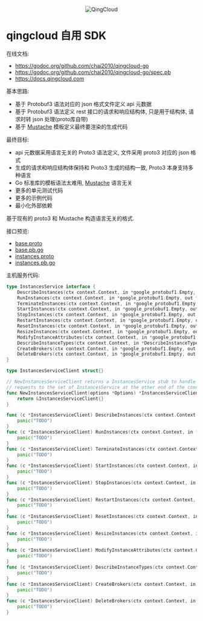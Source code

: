 
<p align="center"><img src="https://raw.githubusercontent.com/chai2010/qingcloud-go/master/logo.jpg" alt="QingCloud"></p>

# qingcloud 自用 SDK

在线文档:

- https://godoc.org/github.com/chai2010/qingcloud-go
- https://godoc.org/github.com/chai2010/qingcloud-go/spec.pb
- https://docs.qingcloud.com

基本思路:

- 基于 Protobuf3 语法对应的 json 格式文件定义 api 元数据
- 基于 Protobuf3 语法定义 rest 接口的请求和响应结构体, 只是用于结构体, 请求时转 json 处理(proto库自带)
- 基于 [Mustache](http://mustache.github.io) 模板定义最终要渲染的生成代码

最终目标:

- api 元数据采用语言无关的 Proto3 语法定义, 文件采用 proto3 对应的 json 格式
- 生成的请求和响应结构体保持和 Proto3 生成的结构一致, Proto3 本身支持多种语言
- Go 标准库的模板语法太难用, [Mustache](http://mustache.github.io) 语言无关
- 更多的单元测试代码
- 更多的示例代码
- 最小化外部依赖

基于现有的 proto3 和 Mustache 构造语言无关的格式.

接口预览:

- [base.proto](./spec.pb/base.proto)
- [base.pb.go](./spec.pb/base.pb.go)
- [instances.proto](./spec.pb/instances.proto)
- [instances.pb.go](./spec.pb/instances.pb.go)

主机服务代码:

```go
type InstancesService interface {
	DescribeInstances(ctx context.Context, in *google_protobuf1.Empty, out *google_protobuf1.Empty) error
	RunInstances(ctx context.Context, in *google_protobuf1.Empty, out *google_protobuf1.Empty) error
	TerminateInstances(ctx context.Context, in *google_protobuf1.Empty, out *google_protobuf1.Empty) error
	StartInstances(ctx context.Context, in *google_protobuf1.Empty, out *google_protobuf1.Empty) error
	StopInstances(ctx context.Context, in *google_protobuf1.Empty, out *google_protobuf1.Empty) error
	RestartInstances(ctx context.Context, in *google_protobuf1.Empty, out *google_protobuf1.Empty) error
	ResetInstances(ctx context.Context, in *google_protobuf1.Empty, out *google_protobuf1.Empty) error
	ResizeInstances(ctx context.Context, in *google_protobuf1.Empty, out *google_protobuf1.Empty) error
	ModifyInstanceAttributes(ctx context.Context, in *google_protobuf1.Empty, out *google_protobuf1.Empty) error
	DescribeInstanceTypes(ctx context.Context, in *DescribeInstanceTypes_Request, out *DescribeInstanceTypes_Reponse) error
	CreateBrokers(ctx context.Context, in *google_protobuf1.Empty, out *google_protobuf1.Empty) error
	DeleteBrokers(ctx context.Context, in *google_protobuf1.Empty, out *google_protobuf1.Empty) error
}

type InstancesServiceClient struct{}

// NewInstancesServiceClient returns a InstancesService stub to handle
// requests to the set of InstancesService at the other end of the connection.
func NewInstancesServiceClient(options *Options) *InstancesServiceClient {
	return &InstancesServiceClient{}
}

func (c *InstancesServiceClient) DescribeInstances(ctx context.Context, in *google_protobuf1.Empty) (out *google_protobuf1.Empty, err error) {
	panic("TODO")
}
func (c *InstancesServiceClient) RunInstances(ctx context.Context, in *google_protobuf1.Empty) (out *google_protobuf1.Empty, err error) {
	panic("TODO")
}
func (c *InstancesServiceClient) TerminateInstances(ctx context.Context, in *google_protobuf1.Empty) (out *google_protobuf1.Empty, err error) {
	panic("TODO")
}
func (c *InstancesServiceClient) StartInstances(ctx context.Context, in *google_protobuf1.Empty) (out *google_protobuf1.Empty, err error) {
	panic("TODO")
}
func (c *InstancesServiceClient) StopInstances(ctx context.Context, in *google_protobuf1.Empty) (out *google_protobuf1.Empty, err error) {
	panic("TODO")
}
func (c *InstancesServiceClient) RestartInstances(ctx context.Context, in *google_protobuf1.Empty) (out *google_protobuf1.Empty, err error) {
	panic("TODO")
}
func (c *InstancesServiceClient) ResetInstances(ctx context.Context, in *google_protobuf1.Empty) (out *google_protobuf1.Empty, err error) {
	panic("TODO")
}
func (c *InstancesServiceClient) ResizeInstances(ctx context.Context, in *google_protobuf1.Empty) (out *google_protobuf1.Empty, err error) {
	panic("TODO")
}
func (c *InstancesServiceClient) ModifyInstanceAttributes(ctx context.Context, in *google_protobuf1.Empty) (out *google_protobuf1.Empty, err error) {
	panic("TODO")
}
func (c *InstancesServiceClient) DescribeInstanceTypes(ctx context.Context, in *DescribeInstanceTypes_Request) (out *DescribeInstanceTypes_Reponse, err error) {
	panic("TODO")
}
func (c *InstancesServiceClient) CreateBrokers(ctx context.Context, in *google_protobuf1.Empty) (out *google_protobuf1.Empty, err error) {
	panic("TODO")
}
func (c *InstancesServiceClient) DeleteBrokers(ctx context.Context, in *google_protobuf1.Empty) (out *google_protobuf1.Empty, err error) {
	panic("TODO")
}
```
